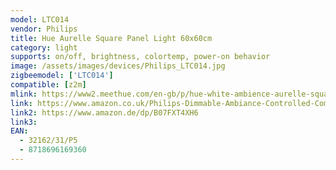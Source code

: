 ```yaml
---
model: LTC014
vendor: Philips
title: Hue Aurelle Square Panel Light 60x60cm
category: light
supports: on/off, brightness, colortemp, power-on behavior
image: /assets/images/devices/Philips_LTC014.jpg
zigbeemodel: ['LTC014']
compatible: [z2m]
mlink: https://www2.meethue.com/en-gb/p/hue-white-ambience-aurelle-square-panel-light/3216231P5
link: https://www.amazon.co.uk/Philips-Dimmable-Ambiance-Controlled-Compatible/dp/B07FXT4XH6
link2: https://www.amazon.de/dp/B07FXT4XH6
link3:
EAN:
  - 32162/31/P5
  - 8718696169360
---
```

